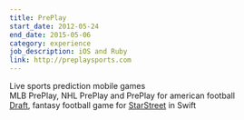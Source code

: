 ```yaml
---
title: PrePlay
start_date: 2012-05-24
end_date: 2015-05-06
category: experience
job_description: iOS and Ruby
link: http://preplaysports.com
---
```


Live sports prediction mobile games<br />
MLB PrePlay, NHL PrePlay and PrePlay for american football<br />
<a href="https://itunes.apple.com/app/id929695550">Draft</a>, fantasy football game for <a href="http://starstreet.com/">StarStreet</a> in Swift
